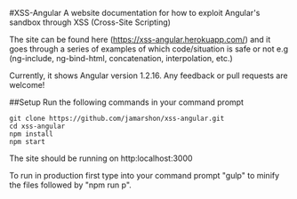 #XSS-Angular
A website documentation for how to exploit Angular's sandbox through XSS (Cross-Site Scripting)

The site can be found here (https://xss-angular.herokuapp.com/) and it goes through a series of 
examples of which code/situation is safe or not e.g (ng-include, ng-bind-html, concatenation, 
interpolation, etc.)

Currently, it shows Angular version 1.2.16. Any feedback or pull requests are welcome!

##Setup
Run the following commands in your command prompt

```
git clone https://github.com/jamarshon/xss-angular.git
cd xss-angular
npm install
npm start
```

The site should be running on http:localhost:3000

To run in production first type into your command prompt "gulp" to minify the files
followed by "npm run p".